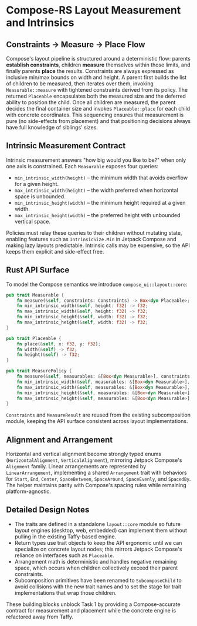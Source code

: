 # Compose-RS Layout Measurement and Intrinsics

## Constraints → Measure → Place Flow

Compose's layout pipeline is structured around a deterministic flow: parents **establish constraints**, children **measure** themselves within those limits, and finally parents **place** the results. Constraints are always expressed as inclusive min/max bounds on width and height. A parent first builds the list of children to be measured, then iterates over them, invoking `Measurable::measure` with tightened constraints derived from its policy. The returned `Placeable` encapsulates both the measured size and the deferred ability to position the child. Once all children are measured, the parent decides the final container size and invokes `Placeable::place` for each child with concrete coordinates. This sequencing ensures that measurement is pure (no side-effects from placement) and that positioning decisions always have full knowledge of siblings' sizes.

## Intrinsic Measurement Contract

Intrinsic measurement answers "how big would you like to be?" when only one axis is constrained. Each `Measurable` exposes four queries:

- `min_intrinsic_width(height)` – the minimum width that avoids overflow for a given height.
- `max_intrinsic_width(height)` – the width preferred when horizontal space is unbounded.
- `min_intrinsic_height(width)` – the minimum height required at a given width.
- `max_intrinsic_height(width)` – the preferred height with unbounded vertical space.

Policies must relay these queries to their children without mutating state, enabling features such as `IntrinsicSize.Min` in Jetpack Compose and making lazy layouts predictable. Intrinsic calls may be expensive, so the API keeps them explicit and side-effect free.

## Rust API Surface

To model the Compose semantics we introduce `compose_ui::layout::core`:

```rust
pub trait Measurable {
    fn measure(&self, constraints: Constraints) -> Box<dyn Placeable>;
    fn min_intrinsic_width(&self, height: f32) -> f32;
    fn max_intrinsic_width(&self, height: f32) -> f32;
    fn min_intrinsic_height(&self, width: f32) -> f32;
    fn max_intrinsic_height(&self, width: f32) -> f32;
}

pub trait Placeable {
    fn place(&self, x: f32, y: f32);
    fn width(&self) -> f32;
    fn height(&self) -> f32;
}

pub trait MeasurePolicy {
    fn measure(&self, measurables: &[Box<dyn Measurable>], constraints: Constraints) -> MeasureResult;
    fn min_intrinsic_width(&self, measurables: &[Box<dyn Measurable>], height: f32) -> f32;
    fn max_intrinsic_width(&self, measurables: &[Box<dyn Measurable>], height: f32) -> f32;
    fn min_intrinsic_height(&self, measurables: &[Box<dyn Measurable>], width: f32) -> f32;
    fn max_intrinsic_height(&self, measurables: &[Box<dyn Measurable>], width: f32) -> f32;
}
```

`Constraints` and `MeasureResult` are reused from the existing subcomposition module, keeping the API surface consistent across layout implementations.

## Alignment and Arrangement

Horizontal and vertical alignment become strongly typed enums (`HorizontalAlignment`, `VerticalAlignment`), mirroring Jetpack Compose's `Alignment` family. Linear arrangements are represented by `LinearArrangement`, implementing a shared `Arrangement` trait with behaviors for `Start`, `End`, `Center`, `SpaceBetween`, `SpaceAround`, `SpaceEvenly`, and `SpacedBy`. The helper maintains parity with Compose's spacing rules while remaining platform-agnostic.

## Detailed Design Notes

- The traits are defined in a standalone `layout::core` module so future layout engines (desktop, web, embedded) can implement them without pulling in the existing Taffy-based engine.
- Return types use trait objects to keep the API ergonomic until we can specialize on concrete layout nodes; this mirrors Jetpack Compose's reliance on interfaces such as `Placeable`.
- Arrangement math is deterministic and handles negative remaining space, which occurs when children collectively exceed their parent constraints.
- Subcomposition primitives have been renamed to `SubcomposeChild` to avoid collisions with the new trait names and to set the stage for trait implementations that wrap those children.

These building blocks unblock Task 1 by providing a Compose-accurate contract for measurement and placement while the concrete engine is refactored away from Taffy.
